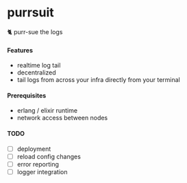 # purrsuit

🐈 purr-sue the logs


#### Features
- realtime log tail
- decentralized
- tail logs from across your infra directly from your terminal

#### Prerequisites
- erlang / elixir runtime
- network access between nodes

#### TODO
- [ ] deployment
- [ ] reload config changes
- [ ] error reporting
- [ ] logger integration
